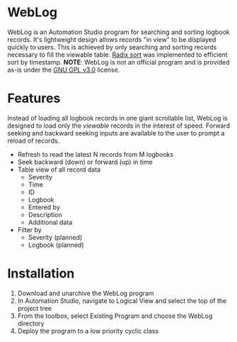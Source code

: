# WebLog

WebLog is an Automation Studio program for searching and sorting logbook records.  It's lightweight design allows records "in view" to be displayed quickly to users.  This is achieved by only searching and sorting records necessary to fill the viewable table.  [Radix sort](https://en.wikipedia.org/wiki/Radix_sort) was implemented to efficient sort by timestamp.  **NOTE**: WebLog is not an official program and is provided as-is under the [GNU GPL v3.0](https://choosealicense.com/licenses/gpl-3.0/) license.

# Features

Instead of loading all logbook records in one giant scrollable list, WebLog is designed to load only the *viewable* records in the interest of speed.  Forward seeking and backward seeking inputs are available to the user to prompt a reload of records.

- Refresh to read the latest N records from M logbooks
- Seek backward (down) or forward (up) in time
- Table view of all record data
    - Severity
    - Time
    - ID
    - Logbook
    - Entered by
    - Description
    - Additional data
- Filter by 
    - Severity (planned)
    - Logbook (planned)

# Installation

1. Download and unarchive the WebLog program
2. In Automation Studio, navigate to Logical View and select the top of the project tree
3. From the toolbox, select Existing Program and choose the WebLog directory
4. Deploy the program to a low priority cyclic class
